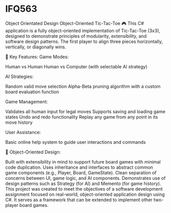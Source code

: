 # IFQ563
Object Orientated Design 
Object-Oriented Tic-Tac-Toe 🎮
This C# application is a fully object-oriented implementation of Tic-Tac-Toe (3x3), designed to demonstrate principles of modularity, extensibility, and software design patterns. The first player to align three pieces horizontally, vertically, or diagonally wins.

🧠 Key Features:
Game Modes:

Human vs Human
Human vs Computer (with selectable AI strategy)

AI Strategies:

Random valid move selection
Alpha-Beta pruning algorithm with a custom board evaluation function

Game Management:

Validates all human input for legal moves
Supports saving and loading game states
Undo and redo functionality
Replay any game from any point in its move history

User Assistance:

Basic online help system to guide user interactions and commands

🧱 Object-Oriented Design:

Built with extensibility in mind to support future board games with minimal code duplication.
Uses inheritance and interfaces to abstract common game components (e.g., Player, Board, GameState).
Clean separation of concerns between UI, game logic, and AI components.
Demonstrates use of design patterns such as Strategy (for AI) and Memento (for game history).
This project was created to meet the objectives of a software development assignment focused on real-world, object-oriented application design using C#. It serves as a framework that can be extended to implement other two-player board games.
